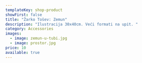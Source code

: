 ```yaml
---
templateKey: shop-product
showFirst: false
title: "Žarko Tošev: Zemun"
description: "Ilustracija 30x40cm. Veći formati na upit. "
category: Accessories
images:
  - image: zemun-u-tubi.jpg
  - image: prostor.jpg
price: 10
available: true
---
```

